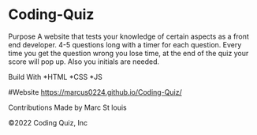 # Coding-Quiz

Purpose
A website that tests your knowledge of certain aspects as a front end developer.
4-5 questions long with a timer for each question.
Every time you get the question wrong you lose time, at the end of the quiz your score will pop up.
Also you initials are needed.

Build With
*HTML *CSS *JS

#Website https://marcus0224.github.io/Coding-Quiz/

Contributions
Made by Marc St louis

©️2022 Coding Quiz, Inc
